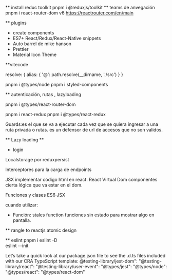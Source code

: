 ** install reduc toolkit
pnpm i @reduxjs/toolkit
** teams de anvegación
pnpm i react-router-dom 
v6 https://reactrouter.com/en/main

** plugins 
- create components
- ES7+ React/Redux/React-Native snippets
- Auto barrel de mike hanson
- Prettier
- Material Icon Theme

**vitecode

resolve: {
    alias: {
      '@': path.resolve(__dirname, './src')
    }
  }

pnpm i @types/node
pnpm i styled-components

** autenticación, rutas , lazyloading

pnpm i @types/react-router-dom

pnpm i react-redux
pnpm i @types/react-redux


Guards:es el que se va a ejecutar cada vez que se quiera ingresar a una 
ruta privada o rutas.
es un defensor de url de accesos que no son validos.

** Lazy loading **
- login 
 

 Localstorage por reduxpersist

 Interceptores para la carga de endpoints 

 JSX implementar código html en react.
 React Virtual Dom componentes cierta lógica que va estar en el dom.

 Funciones y clases ES6 JSX

 cuando utilizar:
 - Función: stales function funciones sin estado para mostrar algo en 
 pantalla.


  ** rangle to reactjs atomic design

** eslint
  pnpm i eslint -D  
  eslint --init


  Let’s take a quick look at our package.json file to see the .d.ts files included with 
our CRA TypeScript template:
 @testing-library/jest-dom":
 "@testing-library/react":
 "@testing-library/user-event":
 "@types/jest":
 "@types/node":
 "@types/react":
 "@types/react-dom"
